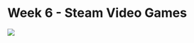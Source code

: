 # Week 6 - Steam Video Games
![](https://raw.githubusercontent.com/andrewargeros/CDS-5950-EDA/main/Week%206%20-%Video%20Games/blast_off.png)